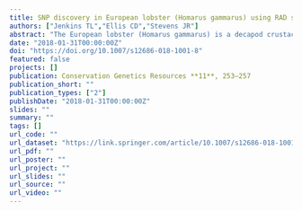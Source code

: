 ```yaml
---
title: SNP discovery in European lobster (Homarus gammarus) using RAD sequencing
authors: ["Jenkins TL","Ellis CD","Stevens JR"]
abstract: "The European lobster (Homarus gammarus) is a decapod crustacean with a high market value and therefore their fisheries are of major importance to the economies they support. However, over-exploitation has led to profound stock declines in some regions such as Scandinavia and the Mediterranean. To manage this resource sustainably, knowledge of population structure and connectivity is crucial to inform management about dispersal, recruitment, stock identification and food traceability. We used restriction-site associated DNA sequencing to develop novel SNP markers from 55 individuals encompassing much of the species range; SNPs were quality filtered, ranked using F-statistics and the top 96 SNPs adequate for primer design were retained. SNP markers were developed with the aim of maximising the power to detect genetic differentiation between: (i) Atlantic and Mediterranean lobsters and (ii) Atlantic lobsters. This panel of SNPs provides a useful resource for future studies of population genetic structure and assignment in H. gammarus."
date: "2018-01-31T00:00:00Z"
doi: "https://doi.org/10.1007/s12686-018-1001-8"
featured: false
projects: []
publication: Conservation Genetics Resources **11**, 253–257
publication_short: ""
publication_types: ["2"]
publishDate: "2018-01-31T00:00:00Z"
slides: ""
summary: ""
tags: []
url_code: ""
url_dataset: "https://link.springer.com/article/10.1007/s12686-018-1001-8#Sec1"
url_pdf: ""
url_poster: ""
url_project: ""
url_slides: ""
url_source: ""
url_video: ""
---
```


